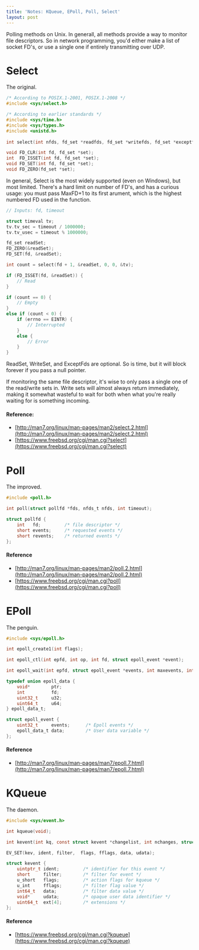 ```yaml
---
title: 'Notes: KQueue, EPoll, Poll, Select'
layout: post
---
```


Polling methods on Unix. In generall, all methods provide a way to monitor file descriptors. So in network programming, you'd either make a list of socket FD's, or use a single one if entirely transmitting over UDP.

# Select
The original.

```c
/* According to POSIX.1-2001, POSIX.1-2008 */
#include <sys/select.h>

/* According to earlier standards */
#include <sys/time.h>
#include <sys/types.h>
#include <unistd.h>
			 
int select(int nfds, fd_set *readfds, fd_set *writefds, fd_set *exceptfds, struct timeval *timeout);

void FD_CLR(int fd, fd_set *set);
int  FD_ISSET(int fd, fd_set *set);
void FD_SET(int fd, fd_set *set);
void FD_ZERO(fd_set *set);
```

In general, Select is the most widely supported (even on Windows), but most limited. There's a hard limit on number of FD's, and has a curious usage: you must pass MaxFD+1 to its first arument, which is the highest numbered FD used in the function. 

```c
// Inputs: fd, timeout

struct timeval tv;
tv.tv_sec = timeout / 1000000;
tv.tv_usec = timeout % 1000000;

fd_set readSet;
FD_ZERO(&readSet);
FD_SET(fd, &readSet);

int count = select(fd + 1, &readSet, 0, 0, &tv);

if (FD_ISSET(fd, &readSet)) {
    // Read
}

if (count == 0) {
    // Empty
}
else if (count < 0) {
    if (errno == EINTR) {
        // Interrupted
    }
    else {
        // Error
    }
}
```

ReadSet, WriteSet, and ExceptFds are optional. So is time, but it will block forever if you pass a null pointer.

If monitoring the same file descriptor, it's wise to only pass a single one of the read/write sets in. Write sets will almost always return immediately, making it somewhat wasteful to wait for both when what you're really waiting for is something incoming.


#### Reference:

* [http://man7.org/linux/man-pages/man2/select.2.html](http://man7.org/linux/man-pages/man2/select.2.html)
* [https://www.freebsd.org/cgi/man.cgi?select](https://www.freebsd.org/cgi/man.cgi?select)

# Poll
The improved.

```c
#include <poll.h>

int poll(struct pollfd *fds, nfds_t nfds, int timeout);

struct pollfd {
    int   fd;         /* file descriptor */
    short events;     /* requested events */
    short revents;    /* returned events */
};
```




#### Reference

* [http://man7.org/linux/man-pages/man2/poll.2.html](http://man7.org/linux/man-pages/man2/poll.2.html)
* [https://www.freebsd.org/cgi/man.cgi?poll](https://www.freebsd.org/cgi/man.cgi?poll)

# EPoll
The penguin.

```c
#include <sys/epoll.h>

int epoll_create1(int flags);

int epoll_ctl(int epfd, int op, int fd, struct epoll_event *event);

int epoll_wait(int epfd, struct epoll_event *events, int maxevents, int timeout);

typedef union epoll_data {
    void*        ptr;
    int          fd;
    uint32_t     u32;
    uint64_t     u64;
} epoll_data_t;

struct epoll_event {
    uint32_t     events;      /* Epoll events */
    epoll_data_t data;        /* User data variable */
};
```

#### Reference

* [http://man7.org/linux/man-pages/man7/epoll.7.html](http://man7.org/linux/man-pages/man7/epoll.7.html)

# KQueue
The daemon.

```c
#include <sys/event.h>

int kqueue(void);

int kevent(int kq, const struct kevent *changelist, int nchanges, struct kevent *eventlist, int nevents, const struct timespec *timeout);

EV_SET(kev, ident, filter,	flags, fflags, data, udata);

struct kevent {
    uintptr_t ident;	     /*	identifier for this event */
    short     filter;	     /*	filter for event */
    u_short   flags;	     /*	action flags for kqueue	*/
    u_int     fflags;	     /*	filter flag value */
    int64_t   data;	         /*	filter data value */
    void*     udata;	     /*	opaque user data identifier */
    uint64_t  ext[4];	     /*	extensions */
};
```

#### Reference

* [https://www.freebsd.org/cgi/man.cgi?kqueue](https://www.freebsd.org/cgi/man.cgi?kqueue)